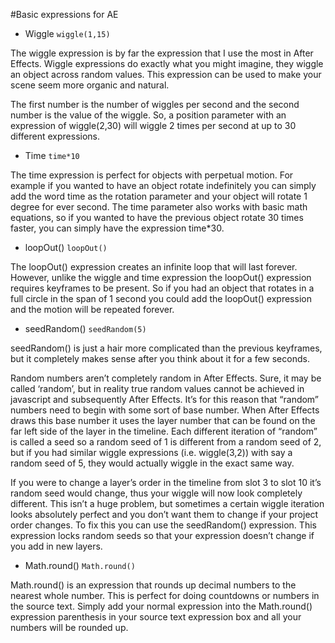 #Basic expressions for AE

- Wiggle `wiggle(1,15)`

The wiggle expression is by far the expression that I use the most in After Effects. Wiggle expressions do exactly what you might imagine, they wiggle an object across random values. This expression can be used to make your scene seem more organic and natural.

The first number is the number of wiggles per second and the second number is the value of the wiggle. So, a position parameter with an expression of wiggle(2,30) will wiggle 2 times per second at up to 30 different expressions.

- Time `time*10`

The time expression is perfect for objects with perpetual motion. For example if you wanted to have an object rotate indefinitely you can simply add the word time as the rotation parameter and your object will rotate 1 degree for ever second. The time parameter also works with basic math equations, so if you wanted to have the previous object rotate 30 times faster, you can simply have the expression time*30.


- loopOut() `loopOut()`

The loopOut() expression creates an infinite loop that will last forever. However, unlike the wiggle and time expression the loopOut() expression requires keyframes to be present. So if you had an object that rotates in a full circle in the span of 1 second you could add the loopOut() expression and the motion will be repeated forever.

- seedRandom() `seedRandom(5)`

seedRandom() is just a hair more complicated than the previous keyframes, but it completely makes sense after you think about it for a few seconds.

Random numbers aren’t completely random in After Effects. Sure, it may be called ‘random’, but in reality true random values cannot be achieved in javascript and subsequently After Effects. It’s for this reason that “random” numbers need to begin with some sort of base number. When After Effects draws this base number it uses the layer number that can be found on the far left side of the layer in the timeline. Each different iteration of “random” is called a seed so a random seed of 1 is different from a random seed of 2, but if you had similar wiggle expressions (i.e. wiggle(3,2)) with say a random seed of 5, they would actually wiggle in the exact same way.

If you were to change a layer’s order in the timeline from slot 3 to slot 10 it’s random seed would change, thus your wiggle will now look completely different. This isn’t a huge problem, but sometimes a certain wiggle iteration looks absolutely perfect and you don’t want them to change if your project order changes. To fix this you can use the seedRandom() expression. This expression locks random seeds so that your expression doesn’t change if you add in new layers.

- Math.round() `Math.round()`

Math.round() is an expression that rounds up decimal numbers to the nearest whole number. This is perfect for doing countdowns or numbers in the source text. Simply add your normal expression into the Math.round() expression parenthesis in your source text expression box and all your numbers will be rounded up.
